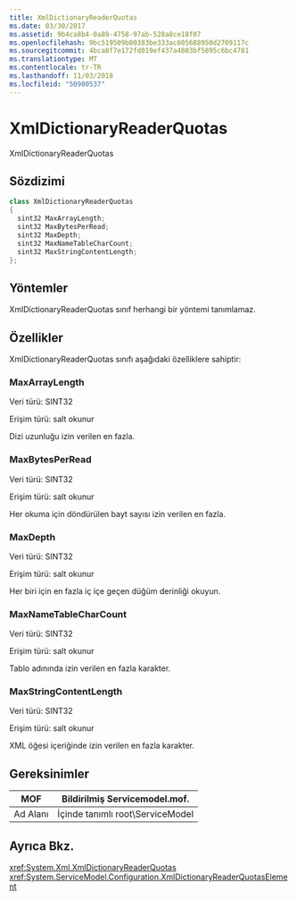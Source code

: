 ```yaml
---
title: XmlDictionaryReaderQuotas
ms.date: 03/30/2017
ms.assetid: 9b4ca8b4-0a89-4758-97ab-528a8ce18f07
ms.openlocfilehash: 9bc519509b00383be333ac605688950d2709117c
ms.sourcegitcommit: 4bca8f7e172fd019ef437a4803bf5895c6bc4781
ms.translationtype: MT
ms.contentlocale: tr-TR
ms.lasthandoff: 11/03/2018
ms.locfileid: "50980537"
---
```

# <a name="xmldictionaryreaderquotas"></a>XmlDictionaryReaderQuotas
XmlDictionaryReaderQuotas  
  
## <a name="syntax"></a>Sözdizimi  
  
```csharp
class XmlDictionaryReaderQuotas  
{  
  sint32 MaxArrayLength;  
  sint32 MaxBytesPerRead;  
  sint32 MaxDepth;  
  sint32 MaxNameTableCharCount;  
  sint32 MaxStringContentLength;  
};  
```  
  
## <a name="methods"></a>Yöntemler  
 XmlDictionaryReaderQuotas sınıf herhangi bir yöntemi tanımlamaz.  
  
## <a name="properties"></a>Özellikler  
 XmlDictionaryReaderQuotas sınıfı aşağıdaki özelliklere sahiptir:  
  
### <a name="maxarraylength"></a>MaxArrayLength  
 Veri türü: SINT32  
  
 Erişim türü: salt okunur  
  
 Dizi uzunluğu izin verilen en fazla.  
  
### <a name="maxbytesperread"></a>MaxBytesPerRead  
 Veri türü: SINT32  
  
 Erişim türü: salt okunur  
  
 Her okuma için döndürülen bayt sayısı izin verilen en fazla.  
  
### <a name="maxdepth"></a>MaxDepth  
 Veri türü: SINT32  
  
 Erişim türü: salt okunur  
  
 Her biri için en fazla iç içe geçen düğüm derinliği okuyun.  
  
### <a name="maxnametablecharcount"></a>MaxNameTableCharCount  
 Veri türü: SINT32  
  
 Erişim türü: salt okunur  
  
 Tablo adınında izin verilen en fazla karakter.  
  
### <a name="maxstringcontentlength"></a>MaxStringContentLength  
 Veri türü: SINT32  
  
 Erişim türü: salt okunur  
  
 XML öğesi içeriğinde izin verilen en fazla karakter.  
  
## <a name="requirements"></a>Gereksinimler  
  
|MOF|Bildirilmiş Servicemodel.mof.|  
|---------|-----------------------------------|  
|Ad Alanı|İçinde tanımlı root\ServiceModel|  
  
## <a name="see-also"></a>Ayrıca Bkz.  
 <xref:System.Xml.XmlDictionaryReaderQuotas>  
 <xref:System.ServiceModel.Configuration.XmlDictionaryReaderQuotasElement>
